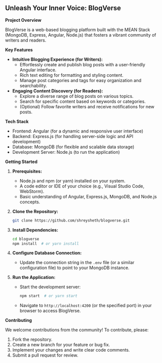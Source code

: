 ## Unleash Your Inner Voice: BlogVerse

**Project Overview**

BlogVerse is a web-based blogging platform built with the MEAN Stack (MongoDB, Express, Angular, Node.js) that fosters a vibrant community of writers and readers. 

**Key Features**

* **Intuitive Blogging Experience (for Writers):**
    * Effortlessly create and publish blog posts with a user-friendly Angular interface.
    * Rich text editing for formatting and styling content.
    * Manage post categories and tags for easy organization and searchability.
* **Engaging Content Discovery (for Readers):**
    * Explore a diverse range of blog posts on various topics.
    * Search for specific content based on keywords or categories.
    * (Optional) Follow favorite writers and receive notifications for new posts.

**Tech Stack**

* Frontend: Angular (for a dynamic and responsive user interface)
* Backend: Express.js (for handling server-side logic and API development)
* Database: MongoDB (for flexible and scalable data storage)
* Development Server: Node.js (to run the application)

**Getting Started**

1. **Prerequisites:**
    * Node.js and npm (or yarn) installed on your system.
    * A code editor or IDE of your choice (e.g., Visual Studio Code, WebStorm).
    * Basic understanding of Angular, Express.js, MongoDB, and Node.js concepts.

2. **Clone the Repository:**

   ```bash
   git clone https://github.com/shreysheth/blogverse.git
   ```

3. **Install Dependencies:**

   ```bash
   cd blogverse
   npm install  # or yarn install
   ```

4. **Configure Database Connection:**

   - Update the connection string in the `.env` file (or a similar configuration file) to point to your MongoDB instance.

5. **Run the Application:**

   - Start the development server:
     ```bash
     npm start  # or yarn start
     ```
   - Navigate to `http://localhost:4200` (or the specified port) in your browser to access BlogVerse.

**Contributing**

We welcome contributions from the community! To contribute, please:

1. Fork the repository.
2. Create a new branch for your feature or bug fix.
3. Implement your changes and write clear code comments.
4. Submit a pull request for review.
